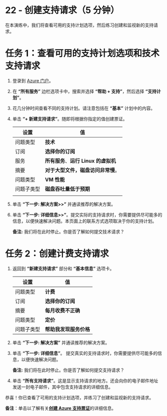 ﻿---
wts:
    title: '22 - 创建支持请求（5 分钟）'
    module: '目前未在当前考试中使用'
---
# 22 - 创建支持请求（5 分钟）

在本演练中，我们将查看可用的支持计划选项，然后练习创建和监视新的支持请求。

# 任务 1：查看可用的支持计划选项和技术支持请求

1. 登录到 [Azure 门户](https://portal.azure.com)。

2. 在 **“所有服务”** 边栏选项卡中，搜索并选择 **“帮助 + 支持”**，然后选择 **“支持计划”**。

3. 花几分钟时间查看不同的支持计划。请注意包括在 **“基本”** 计划中的内容。 

4. 单击 **“+ 新建支持请求”**。随即将根据你指定的值创建票证。 

    | 设置 | 值|
    |----|--------|
    | 问题类型| **技术** |
    | 订阅 | **选择你的订阅** |
    | 服务 | **所有服务**、**运行 Linux 的虚拟机** |
    | 摘要 | **对于大型文件，磁盘访问非常慢**。 |
    | 问题类型 | **VM 性能** |
    | 问题子类型 | **磁盘吞吐量低于预期** |    
    | | |

5. 单击 **“下一步: 解决方案>>”** 并通读推荐的解决方案。

6. 单击 **“下一步: 详细信息>>”**。提交实际的支持请求时，你需要提供尽可能多的信息，以便快速解决问题。本页面上的联系方式选项取决于你的支持计划。 

    **备注:** 我们将在此时停止。你是否了解如何提交技术请求？

# 任务 2：创建计费支持请求

1. 返回到 **“新建支持请求”** 部分和 **“基本信息”** 选项卡。 

    | 设置 | 值|
    |----|--------|
    | 问题类型| **计费** |
    | 订阅 | **选择你的订阅** |
    | 摘要 | **每月收费不正确** |
    | 问题类型 | **定价** |
    | 问题子类型 | **帮助我发现服务价格** |    

2. 单击 **“下一步: 解决方案”** 并通读推荐的解决方案。

3. 单击 **“下一步: 详细信息”**。  提交真实的支持请求时，你需要提供尽可能多的信息，以便快速解决问题。 

    **备注:** 我们将在此时停止。你是否了解如何提交支持请求？

4. 单击 **“所有支持请求”**。这是显示支持请求的地方。还会向你的电子邮件地址发送一封电子邮件，其中包含支持请求的详细信息。

恭喜！你已查看了可用的支持计划选项，并练习了创建和监视新的支持请求。

**备注**：单击以了解有关[**创建 Azure 支持票证**](https://azure.microsoft.com/zh-cn/support/create-ticket)的详细信息。

